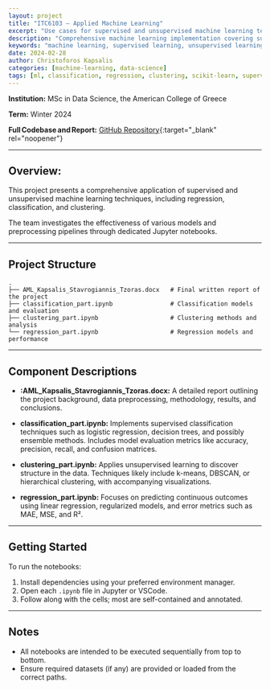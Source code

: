 ```yaml
---
layout: project
title: "ITC6103 – Applied Machine Learning"
excerpt: "Use cases for supervised and unsupervised machine learning techniques, including regression, classification, and clustering."
description: "Comprehensive machine learning implementation covering supervised and unsupervised techniques including regression, classification, and clustering algorithms"
keywords: "machine learning, supervised learning, unsupervised learning, classification, regression, clustering, scikit-learn, model evaluation, ML algorithms"
date: 2024-02-28
author: Christoforos Kapsalis
categories: [machine-learning, data-science]
tags: [ml, classification, regression, clustering, scikit-learn, supervised-learning, unsupervised-learning]
---
```


**Institution:** MSc in Data Science, the American College of Greece

**Term:** Winter 2024

**Full Codebase and Report:** [GitHub Repository](https://github.com/C-Kapsalis/ITC6103---Applied-Machine-Learning){:target="_blank" rel="noopener"}

---


## Overview:

This project presents a comprehensive application of supervised and unsupervised machine learning techniques, including regression, classification, and clustering. 

The team investigates the effectiveness of various models and preprocessing pipelines through dedicated Jupyter notebooks.

---


## Project Structure

```
.
├── AML_Kapsalis_Stavrogiannis_Tzoras.docx   # Final written report of the project
├── classification_part.ipynb                # Classification models and evaluation
├── clustering_part.ipynb                    # Clustering methods and analysis
└── regression_part.ipynb                    # Regression models and performance
```

---


## Component Descriptions

- **:AML_Kapsalis_Stavrogiannis_Tzoras.docx:** A detailed report outlining the project background, data preprocessing, methodology, results, and conclusions.

- **classification_part.ipynb:** Implements supervised classification techniques such as logistic regression, decision trees, and possibly ensemble methods. Includes model evaluation metrics like accuracy, precision, recall, and confusion matrices.

- **clustering_part.ipynb:** Applies unsupervised learning to discover structure in the data. Techniques likely include k-means, DBSCAN, or hierarchical clustering, with accompanying visualizations.

- **regression_part.ipynb:** Focuses on predicting continuous outcomes using linear regression, regularized models, and error metrics such as MAE, MSE, and R².

---


## Getting Started

To run the notebooks:

1. Install dependencies using your preferred environment manager.
2. Open each `.ipynb` file in Jupyter or VSCode.
3. Follow along with the cells; most are self-contained and annotated.

---


## Notes

- All notebooks are intended to be executed sequentially from top to bottom.
- Ensure required datasets (if any) are provided or loaded from the correct paths.

